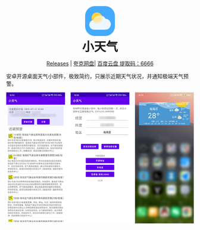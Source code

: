 <div align="center">
<img src = "logo.png" style="height:80px"/>
<br>
<font size="6"><strong>小天气</strong></font>
<br>

[Releases](https://github.com/jark006/weather_widget/releases) |
[夸克网盘](https://pan.quark.cn/s/d841f3513866)|
[百度云盘 提取码：6666](https://pan.baidu.com/s/1vmY4shG9SIjsFPMSxQYGpg?pwd=6666)

</div>

安卓开源桌面天气小部件，极致简约，只展示近期天气状况，并通知极端天气预警。

![](preview.png)
